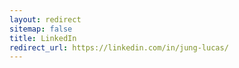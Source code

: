 ```yaml
---
layout: redirect
sitemap: false
title: LinkedIn
redirect_url: https://linkedin.com/in/jung-lucas/
---
```

